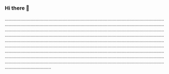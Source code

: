 ### Hi there 👋

................................................................................................................................................................................................................................................................................................................................................................................................................................................................................................................................................................................................................................................................................................................................................................................................................................................................................................................................................................................................................................................................................................................................................................................................